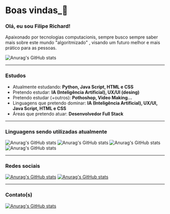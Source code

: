 # Boas vindas_🤝
### Olá, eu sou Filipe Richard!
Apaixonado por tecnologias computacionis, sempre busco sempre saber mais sobre este mundo "algoritmizado" , visando um futuro melhor e mais prático para as pessoas.

![Anurag's GitHub stats](https://github-readme-stats.vercel.app/api?username=anuraghazra&show_icons=true&theme=tokyonight)

______________________________________________________

### Estudos
- Atualmente estudando:<strong> Python, Java Script, HTML e CSS </strong>  
- Pretendo estudar: <strong>IA (Inteligência Artificial), UX/UI (desing)</strong>
- Pretendo estudar (+outros): <strong>Pothoshop, Video Making... </strong>
- Linguagens que pretendo dominar: <strong>IA (Inteligência Artificial), UX/UI, Java Script, HTML e CSS</strong>
- Áreas que pretendo atuar: <strong>Desenvolvedor Full Stack</strong>

______________________________________________________
### Linguagens sendo utilizadas atualmente
![Anurag's GitHub stats](https://img.shields.io/badge/HTML5-E34F26?style=for-the-badge&logo=html5&logoColor=white) ![Anurag's GitHub stats](https://img.shields.io/badge/CSS3-1572B6?style=for-the-badge&logo=css3&logoColor=white)
![Anurag's GitHub stats](https://img.shields.io/badge/JavaScript-F7DF1E?style=for-the-badge&logo=javascript&logoColor=black)
![Anurag's GitHub stats](https://img.shields.io/badge/Python-3776AB?style=for-the-badge&logo=python&logoColor=white)


______________________________________________________
### Redes sociais
[![Anurag's GitHub stats](https://img.shields.io/badge/LinkedIn-0077B5?style=for-the-badge&logo=linkedin&logoColor=white)](https://www.linkedin.com/in/filipe-richard-4629b226a?lipi=urn%3Ali%3Apage%3Ad_flagship3_profile_view_base_contact_details%3BWnBq1zjeS%2Fi6xTPnx%2FY43Q%3D%3D)  [![Anurag's GitHub stats](https://img.shields.io/badge/Instagram-E4405F?style=for-the-badge&logo=instagram&logoColor=white)](https://www.instagram.com/richar_dev/)
______________________________________________________

### Contato(s)
[![Anurag's GitHub stats](https://img.shields.io/badge/Gmail-D14836?style=for-the-badge&logo=gmail&logoColor=white)](filpcharprog@gmail.com)

